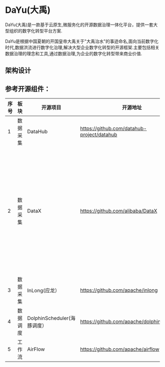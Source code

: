 # DaYu(大禹)
DaYu(大禹)是一款基于云原生,微服务化的开源数据治理一体化平台，提供一套大型组织的数字化转型平台方案.

DaYu是根据中国夏朝的开国皇帝大禹关于"大禹治水"的事迹命名,面向当前数字化时代,数据洪流进行数字化治理,解决大型企业数字化转型的开源框架.主要包括相关数据治理的理念和工具,通过数据治理,为企业的数字化转型带来商业价值.


架构设计
------------











参考开源组件：
------------

| 序号 | 板块 | 开源项目 | 开源地址 | 简介 | 
|-------|-------|-------|-------|-------|
| 1 | 数据采集 | DataHub |https://github.com/datahub-project/datahub |Linkin开源 |
| 2 | 数据采集 | DataX   |https://github.com/alibaba/DataX  | DataX 是阿里云 DataWorks数据集成 的开源版本，在阿里巴巴集团内被广泛使用的离线数据同步工具/平台。DataX 实现了包括 MySQL、Oracle、OceanBase、SqlServer、Postgre、HDFS、Hive、ADS、HBase、TableStore(OTS)、MaxCompute(ODPS)、Hologres、DRDS, databend 等各种异构数据源之间高效的数据同步功能。|
| 3 | 数据采集 | InLong(应龙） |https://github.com/apache/inlong | 腾讯开源，贡献apache|
| 4 | 数据调度 | DolphinScheduler(海豚调度） |https://github.com/apache/dolphinscheduler | ---|
| 5 | 工作流 | AirFlow |https://github.com/apache/airflow | ---|




